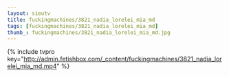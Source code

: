 ```yaml
--- 
layout: sieutv
title: fuckingmachines/3821_nadia_lorelei_mia_md
tags: [fuckingmachines/3821_nadia_lorelei_mia_md]
thumb_: fuckingmachines/3821_nadia_lorelei_mia_md.jpg
---
```

{% include tvpro key="http://admin.fetishbox.com/_content/fuckingmachines/3821_nadia_lorelei_mia_md.mp4" %} 
